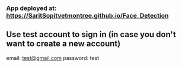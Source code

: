 ### App deployed at: https://SaritSopitvetmontree.github.io/Face_Detection

## Use test account to sign in (in case you don't want to create a new account)
email: test@gmail.com
password: test